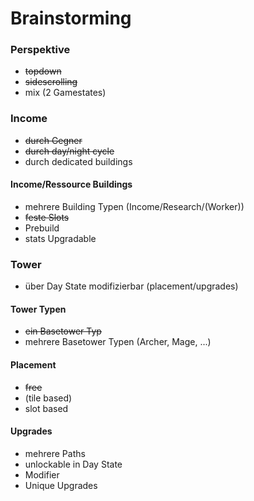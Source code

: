 # Brainstorming
### Perspektive
- ~~topdown~~ 
- ~~sidescrolling~~
- mix (2 Gamestates)

### Income
- ~~durch Gegner~~
- ~~durch day/night cycle~~
- durch dedicated buildings

#### Income/Ressource Buildings
- mehrere Building Typen (Income/Research/(Worker))
- ~~feste Slots~~
- Prebuild
- stats Upgradable

### Tower
- über Day State modifizierbar (placement/upgrades)

#### Tower Typen
- ~~ein Basetower Typ~~
- mehrere Basetower Typen (Archer, Mage, ...)

#### Placement
- ~~free~~
- (tile based)
- slot based

#### Upgrades
- mehrere Paths
- unlockable in Day State
- Modifier
- Unique Upgrades

### 